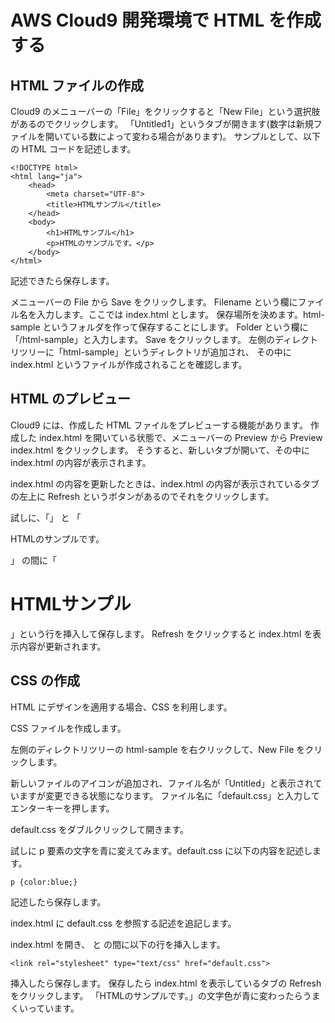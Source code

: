 # AWS Cloud9 開発環境で HTML を作成する

## HTML ファイルの作成

Cloud9 のメニューバーの「File」をクリックすると「New File」という選択肢があるのでクリックします。
「Untitled1」というタブが開きます(数字は新規ファイルを開いている数によって変わる場合があります)。
サンプルとして、以下の HTML コードを記述します。

    <!DOCTYPE html>
    <html lang="ja">
        <head>
            <meta charset="UTF-8">
            <title>HTMLサンプル</title>
        </head>
        <body>
            <h1>HTMLサンプル</h1>
            <p>HTMLのサンプルです。</p>
        </body>
    </html>

記述できたら保存します。

メニューバーの File から Save をクリックします。
Filename という欄にファイル名を入力します。ここでは index.html とします。
保存場所を決めます。html-sample というフォルダを作って保存することにします。
Folder という欄に「/html-sample」と入力します。
Save をクリックします。
左側のディレクトリツリーに「html-sample」というディレクトリが追加され、
その中に index.html というファイルが作成されることを確認します。

## HTML のプレビュー

Cloud9 には、作成した HTML ファイルをプレビューする機能があります。
作成した index.html を開いている状態で、メニューバーの Preview から Preview index.html をクリックします。
そうすると、新しいタブが開いて、その中に index.html の内容が表示されます。

index.html の内容を更新したときは、index.html の内容が表示されているタブの左上に Refresh というボタンがあるのでそれをクリックします。

試しに、「<body>」 と 「<p>HTMLのサンプルです。</p>」 の間に「<h1>HTMLサンプル</h1>」という行を挿入して保存します。
Refresh をクリックすると index.html を表示内容が更新されます。

## CSS の作成

HTML にデザインを適用する場合、CSS を利用します。

CSS ファイルを作成します。

左側のディレクトリツリーの html-sample を右クリックして、New File をクリックします。

新しいファイルのアイコンが追加され、ファイル名が「Untitled」と表示されていますが変更できる状態になります。
ファイル名に「default.css」と入力してエンターキーを押します。

default.css をダブルクリックして開きます。

試しに p 要素の文字を青に変えてみます。default.css に以下の内容を記述します。

    p {color:blue;}

記述したら保存します。

index.html に default.css を参照する記述を追記します。

index.html を開き、<meta charset="UTF-8"> と <title>HTMLサンプル</title> の間に以下の行を挿入します。

    <link rel="stylesheet" type="text/css" href="default.css">

挿入したら保存します。
保存したら index.html を表示しているタブの Refresh をクリックします。
「HTMLのサンプルです。」の文字色が青に変わったらうまくいっています。
